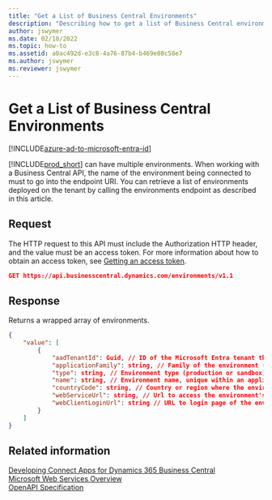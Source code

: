 ```yaml
---
title: "Get a List of Business Central Environments"
description: "Describing how to get a list of Business Central environments when working with APIs."
author: jswymer
ms.date: 02/10/2022
ms.topic: how-to
ms.assetid: a0ac492d-e3c8-4a76-87b4-b469e08c58e7
ms.author: jswymer
ms.reviewer: jswymer
---
```


# Get a List of Business Central Environments

[!INCLUDE[azure-ad-to-microsoft-entra-id](~/../shared-content/shared/azure-ad-to-microsoft-entra-id.md)]

[!INCLUDE[prod_short](../includes/prod_short.md)] can have multiple environments. When working with a Business Central API, the name of the environment being connected to must to go into the endpoint URI. You can retrieve a list of environments deployed on the tenant by calling the environments endpoint as described in this article.

## Request

The HTTP request to this API must include the Authorization HTTP header, and the value must be an access token. For more information about how to obtain an access token, see [Getting an access token](../administration//administration-center-api.md).

```json
GET https://api.businesscentral.dynamics.com/environments/v1.1
```

## Response

Returns a wrapped array of environments.

```json
{
    "value": [
        {
            "aadTenantId": Guid, // ID of the Microsoft Entra tenant that owns the environment
            "applicationFamily": string, // Family of the environment (for example, "Business Central")
            "type": string, // Environment type (production or sandbox)
            "name": string, // Environment name, unique within an application family
            "countryCode": string, // Country or region where the environment is deployed
            "webServiceUrl": string, // Url to access the environment's service API
            "webClientLoginUrl": string // URL to login page of the environment
        }
    ]
}
```

## Related information

[Developing Connect Apps for Dynamics 365 Business Central](../developer/devenv-develop-connect-apps.md)  
[Microsoft Web Services Overview](web-services.md)  
[OpenAPI Specification](../api-reference/v2.0/dynamics-open-api.md)  
